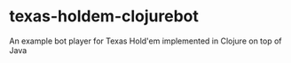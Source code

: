 texas-holdem-clojurebot
====================

An example bot player for Texas Hold'em implemented in Clojure on top of Java
